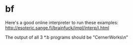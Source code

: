 bf
==
Here's a good online interpreter to run these examples: http://esoteric.sange.fi/brainfuck/impl/interp/i.html

The output of all 3 *.b programs should be "CernerWorks\n"
